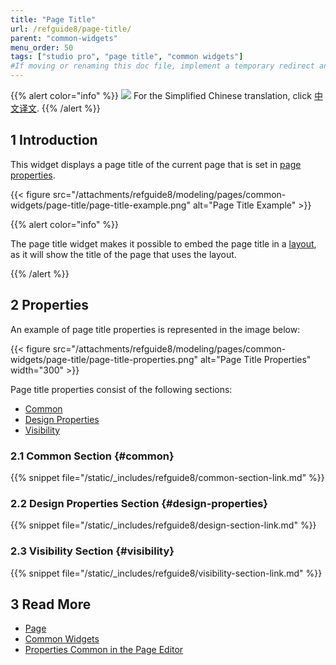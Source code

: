 ```yaml
---
title: "Page Title"
url: /refguide8/page-title/
parent: "common-widgets"
menu_order: 50
tags: ["studio pro", "page title", "common widgets"]
#If moving or renaming this doc file, implement a temporary redirect and let the respective team know they should update the URL in the product. See Mapping to Products for more details.
---
```


{{% alert color="info" %}}
<img src="attachments/chinese-translation/china.png" style="display: inline-block; margin: 0" /> For the Simplified Chinese translation, click [中文译文](https://cdn.mendix.tencent-cloud.com/documentation/refguide8/page-title.pdf).
{{% /alert %}}

## 1 Introduction

This widget displays a page title of the current page that is set in [page properties](/refguide8/page-properties/#title).

{{< figure src="/attachments/refguide8/modeling/pages/common-widgets/page-title/page-title-example.png" alt="Page Title Example" >}}

{{% alert color="info" %}}

The page title widget makes it possible to embed the page title in a [layout](/refguide8/layout/), as it will show the title of the page that uses the layout.

{{% /alert %}}

## 2 Properties

An example of page title properties is represented in the image below:

{{< figure src="/attachments/refguide8/modeling/pages/common-widgets/page-title/page-title-properties.png" alt="Page Title Properties"   width="300"  >}}

Page title properties consist of the following sections:

* [Common](#common)
* [Design Properties](#design-properties)
* [Visibility](#visibility)

### 2.1 Common Section {#common}

{{% snippet file="/static/_includes/refguide8/common-section-link.md" %}}

### 2.2 Design Properties Section {#design-properties}

{{% snippet file="/static/_includes/refguide8/design-section-link.md" %}} 

### 2.3 Visibility Section {#visibility}

{{% snippet file="/static/_includes/refguide8/visibility-section-link.md" %}}

## 3 Read More

* [Page](/refguide8/page/)
* [Common Widgets](/refguide8/common-widgets/)
* [Properties Common in the Page Editor](/refguide8/common-widget-properties/)